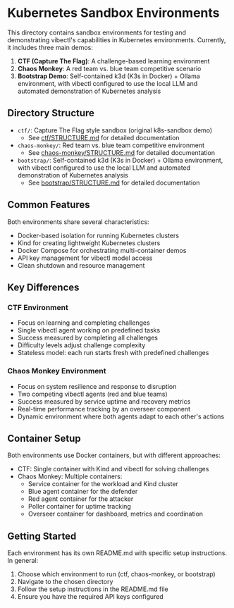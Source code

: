 # Kubernetes Sandbox Environments

This directory contains sandbox environments for testing and demonstrating vibectl's capabilities in Kubernetes environments. Currently, it includes three main demos:

1. **CTF (Capture The Flag)**: A challenge-based learning environment
2. **Chaos Monkey**: A red team vs. blue team competitive scenario
3. **Bootstrap Demo**: Self-contained k3d (K3s in Docker) + Ollama environment, with vibectl configured to use the local LLM and automated demonstration of Kubernetes analysis

## Directory Structure

- `ctf/`: Capture The Flag style sandbox (original k8s-sandbox demo)
  - See [ctf/STRUCTURE.md](ctf/STRUCTURE.md) for detailed documentation
- `chaos-monkey/`: Red team vs. blue team competitive environment
  - See [chaos-monkey/STRUCTURE.md](chaos-monkey/STRUCTURE.md) for detailed documentation
- `bootstrap/`: Self-contained k3d (K3s in Docker) + Ollama environment, with vibectl configured to use the local LLM and automated demonstration of Kubernetes analysis
  - See [bootstrap/STRUCTURE.md](bootstrap/STRUCTURE.md) for detailed documentation

## Common Features

Both environments share several characteristics:

- Docker-based isolation for running Kubernetes clusters
- Kind for creating lightweight Kubernetes clusters
- Docker Compose for orchestrating multi-container demos
- API key management for vibectl model access
- Clean shutdown and resource management

## Key Differences

### CTF Environment
- Focus on learning and completing challenges
- Single vibectl agent working on predefined tasks
- Success measured by completing all challenges
- Difficulty levels adjust challenge complexity
- Stateless model: each run starts fresh with predefined challenges

### Chaos Monkey Environment
- Focus on system resilience and response to disruption
- Two competing vibectl agents (red and blue teams)
- Success measured by service uptime and recovery metrics
- Real-time performance tracking by an overseer component
- Dynamic environment where both agents adapt to each other's actions

## Container Setup

Both environments use Docker containers, but with different approaches:

- CTF: Single container with Kind and vibectl for solving challenges
- Chaos Monkey: Multiple containers:
  - Service container for the workload and Kind cluster
  - Blue agent container for the defender
  - Red agent container for the attacker
  - Poller container for uptime tracking
  - Overseer container for dashboard, metrics and coordination

## Getting Started

Each environment has its own README.md with specific setup instructions. In general:

1. Choose which environment to run (ctf, chaos-monkey, or bootstrap)
2. Navigate to the chosen directory
3. Follow the setup instructions in the README.md file
4. Ensure you have the required API keys configured

